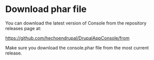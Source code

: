 # Download phar file 

You can download the latest version of Console from the repository releases page at:

https://github.com/hechoendrupal/DrupalAppConsole/from

Make sure you download the console.phar file from the most current release. 